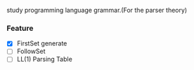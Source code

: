 study programming language grammar.(For the parser theory)

### Feature
* [x] FirstSet generate
* [ ] FollowSet
* [ ] LL(1) Parsing Table